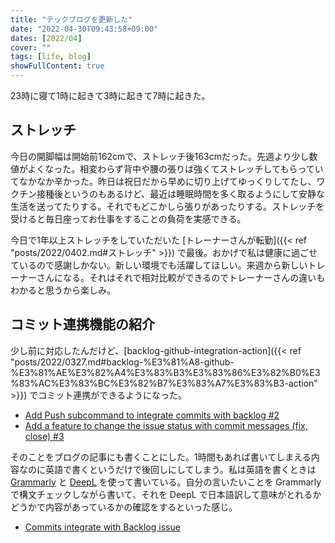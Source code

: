 ```yaml
---
title: "テックブログを更新した"
date: "2022-04-30T09:43:58+09:00"
dates: [2022/04]
cover: ""
tags: [life, blog]
showFullContent: true
---
```


23時に寝て1時に起きて3時に起きて7時に起きた。

## ストレッチ

今日の開脚幅は開始前162cmで、ストレッチ後163cmだった。先週より少し数値がよくなった。相変わらず背中や腰の張りは強くてストレッチしてもらっていてなかなか辛かった。昨日は祝日だから早めに切り上げてゆっくりしてたし、ワクチン接種後というのもあるけど、最近は睡眠時間を多く取るようにして安静な生活を送ってたりする。それでもどこかしら張りがあったりする。ストレッチを受けると毎日座ってお仕事をすることの負荷を実感できる。

今日で1年以上ストレッチをしていただいた [トレーナーさんが転勤]({{< ref "posts/2022/0402.md#ストレッチ" >}}) で最後。おかげで私は健康に過ごせているので感謝しかない。新しい環境でも活躍してほしい。来週から新しいトレーナーさんになる。それはそれで相対比較ができるのでトレーナーさんの違いもわかると思うから楽しみ。

## コミット連携機能の紹介

少し前に対応したんだけど、[backlog-github-integration-action]({{< ref "posts/2022/0327.md#backlog-%E3%81%A8-github-%E3%81%AE%E3%82%A4%E3%83%B3%E3%83%86%E3%82%B0%E3%83%AC%E3%83%BC%E3%82%B7%E3%83%A7%E3%83%B3-action" >}}) でコミット連携ができるようになった。

* [Add Push subcommand to integrate commits with backlog #2](https://github.com/kazamori/backlog-github-integration-action/pull/2)
* [Add a feature to change the issue status with commit messages (fix, close) #3](https://github.com/kazamori/backlog-github-integration-action/pull/3)

そのことをブログの記事にも書くことにした。1時間もあれば書いてしまえる内容なのに英語で書くというだけで後回しにしてしまう。私は英語を書くときは [Grammarly](https://www.grammarly.com/) と [DeepL](https://www.deepl.com/) を使って書いている。自分の言いたいことを Grammarly で構文チェックしながら書いて、それを DeepL で日本語訳して意味がとれるかどうかで内容があっているかの確認をするといった感じ。

* [Commits integrate with Backlog issue](https://blog.kazamori.jp/commits-integrate-with-backlog-issue)
